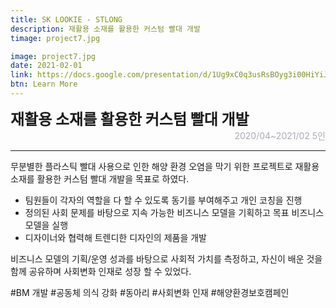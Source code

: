 ```yaml
---
title: SK LOOKIE - STLONG
description: 재활용 소재를 활용한 커스텀 빨대 개발
timage: project7.jpg

image: project7.jpg
date: 2021-02-01
link: https://docs.google.com/presentation/d/1Ug9xC0q3usRsBOyg3i00HiYiJ0bW0rQA/edit?usp=sharing&ouid=116788447033406121048&rtpof=true&sd=true
btn: Learn More
---
```


<div style="font-weight: bold; font-size: 1.5rem">재활용 소재를 활용한 커스텀 빨대 개발</div>
<div style="text-align: right; color: #aaaab3">2020/04~2021/02  5인</div>

---

무분별한 플라스틱 빨대 사용으로 인한 해양 환경 오염을 막기 위한 프로젝트로 재활용 소재를
활용한 커스텀 빨대 개발을 목표로 하였다.

- 팀원들이 각자의 역할을 다 할 수 있도록 동기를 부여해주고 개인 코칭을 진행
- 정의된 사회 문제를 바탕으로 지속 가능한 비즈니스 모델을 기획하고 목표 비즈니스 모델을 실행
- 디자이너와 협력해 트렌디한 디자인의 제품을 개발

비즈니스 모델의 기획/운영 성과를 바탕으로 사회적 가치를 측정하고, 자신이 배운 것을 함께 공유하며 사회변화 인재로 성장 할 수 있었다.

<div class="hyde tags skills">
    <a class="hyde tag">#BM 개발</a>
    <a class="hyde tag">#공동체 의식 강화</a>
    <a class="hyde tag">#동아리</a>
    <a class="hyde tag">#사회변화 인재</a>
    <a class="hyde tag">#해양환경보호캠페인</a>
</div>
